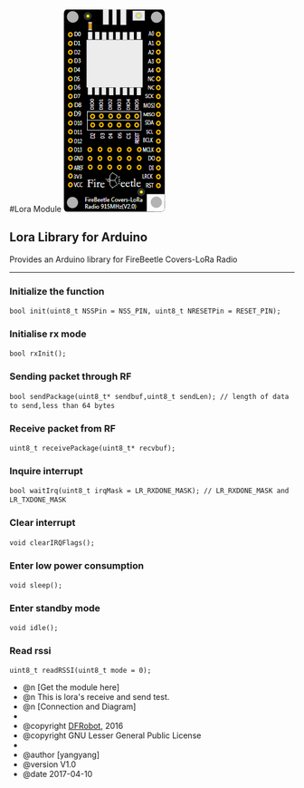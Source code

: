 #Lora Module
![SVG1](https://raw.githubusercontent.com/DFRobot/binaryfiles/master/TEL0122/TEL0122svg1.png)

## Lora Library for Arduino

Provides an Arduino library for FireBeetle Covers-LoRa Radio

---------------------------------------------------------

### Initialize the function

	bool init(uint8_t NSSPin = NSS_PIN, uint8_t NRESETPin = RESET_PIN);

### Initialise rx mode

	bool rxInit();

### Sending packet through RF

	bool sendPackage(uint8_t* sendbuf,uint8_t sendLen); // length of data to send,less than 64 bytes

### Receive packet from RF

    uint8_t receivePackage(uint8_t* recvbuf);

### Inquire interrupt

    bool waitIrq(uint8_t irqMask = LR_RXDONE_MASK); // LR_RXDONE_MASK and LR_TXDONE_MASK

### Clear interrupt

    void clearIRQFlags();
	
### Enter low power consumption

    void sleep();
	
### Enter standby mode

    void idle();
	
### Read rssi

    uint8_t readRSSI(uint8_t mode = 0);
 
* @n [Get the module here]
* @n This is lora's receive and send test.
* @n [Connection and Diagram]
*
* @copyright	[DFRobot](http://www.dfrobot.com), 2016
* @copyright	GNU Lesser General Public License
*
* @author [yangyang]
* @version  V1.0
* @date  2017-04-10
